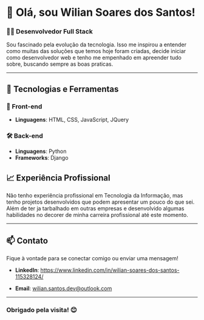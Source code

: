 # 👋 Olá, sou Wilian Soares dos Santos!

### 👨‍💻 Desenvolvedor Full Stack

Sou fascinado pela evolução da tecnologia. Isso me inspirou a entender como muitas das soluções que temos hoje foram criadas, decide iniciar como desenvolvedor web e tenho me empenhado em apreender tudo sobre, buscando sempre as boas praticas.

---

## 🔧 Tecnologias e Ferramentas

### 🚀 Front-end
- **Linguagens**: HTML, CSS, JavaScript, JQuery
<!-- - **Frameworks**: React, Angular, Vue.js
- **Bibliotecas**: Redux, Tailwind CSS, Bootstrap -->

### 🛠 Back-end
- **Linguagens**: Python
- **Frameworks**: Django
<!-- - **Banco de Dados**: MySQL, PostgreSQL, MongoDB -->

<!-- ### ☁️ Infraestrutura e DevOps
- Docker, Kubernetes, AWS, Azure
- CI/CD com GitHub Actions, Jenkins

--- -->

## 📈 Experiência Profissional

Não tenho experiência profissional em Tecnologia da Informação, mas tenho projetos desenvolvidos que podem apresentar um pouco do que sei. Além de ter ja tarbalhado em outras empresas e desenvolvido algumas habilidades no decorer de minha carreira profissional até este momento.
<!-- 
- Desenvolvimento de APIs RESTful e GraphQL
- Integração de sistemas de autenticação, pagamento e outros serviços
- Testes unitários e integração contínua para garantir a qualidade do código -->

---

<!-- ## 📚 Projetos

Aqui estão alguns projetos em que tenho trabalhado:
- **[Projeto 1](link)**: breve descrição.
- **[Projeto 2](link)**: breve descrição.
- **[Projeto 3](link)**: breve descrição.

--- -->

## 📫 Contato

Fique à vontade para se conectar comigo ou enviar uma mensagem! 

- **LinkedIn**: https://www.linkedin.com/in/wilian-soares-dos-santos-115328124/
<!-- - **Portfólio**: [Seu Portfólio](link) -->
- **Email**: wilian.santos.dev@outlook.com

---

### Obrigado pela visita! 😊
